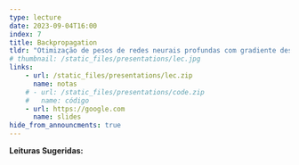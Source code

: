 ```yaml
---
type: lecture
date: 2023-09-04T16:00
index: 7
title: Backpropagation
tldr: "Otimização de pesos de redes neurais profundas com gradiente descendente."
# thumbnail: /static_files/presentations/lec.jpg
links: 
    - url: /static_files/presentations/lec.zip
      name: notas
    # - url: /static_files/presentations/code.zip
    #   name: código
    - url: https://google.com
      name: slides
hide_from_announcments: true
---
```

**Leituras Sugeridas:**

